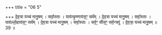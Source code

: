 +++
title = "06 5"

+++
दे॒व॒त्रा यच्च॑ मानु॒षम् । सर्वा॒स्ताः । याव॑त्कृ॒ष्णाय॑स॒ꣳ॒ सर्व॑म् । दे॒व॒त्रा यच्च॑ मानु॒षम् । सर्वा॒स्ताः ।  याव॑ल्लो॒हाय॑स॒ꣳ॒ सर्व॑म् । दे॒व॒त्रा यच्च॑ मानु॒षम् । सर्वा॒स्ताः । सर्व॒ꣳ॒ सीस॒ꣳ॒ सर्व॒न्त्रपु॑ । दे॒व॒त्रा॒ यच्च॑ मानु॒षम् ॥ 39 ॥

